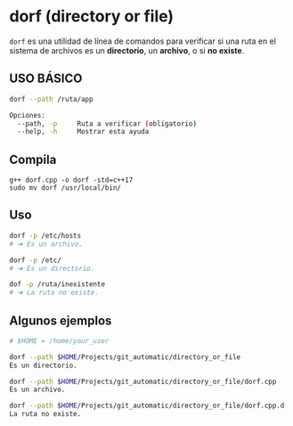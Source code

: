 # dorf (directory or file)

`dorf` es una utilidad de línea de comandos para verificar si una ruta en el sistema de archivos es un **directorio**, un **archivo**, o si **no existe**.  

## USO BÁSICO
```sh
dorf --path /ruta/app

Opciones:
  --path, -p     Ruta a verificar (obligatorio)
  --help, -h     Mostrar esta ayuda

```


## Compila
```
g++ dorf.cpp -o dorf -std=c++17
sudo mv dorf /usr/local/bin/
```

## Uso

```sh
dorf -p /etc/hosts
# ➜ Es un archivo.

dorf -p /etc/
# ➜ Es un directorio.

dof -p /ruta/inexistente
# ➜ La ruta no existe.
```

## Algunos ejemplos

```sh
# $HOME = /home/your_user

dorf --path $HOME/Projects/git_automatic/directory_or_file
Es un directorio.

dorf --path $HOME/Projects/git_automatic/directory_or_file/dorf.cpp 
Es un archivo.

dorf --path $HOME/Projects/git_automatic/directory_or_file/dorf.cpp.d 
La ruta no existe.
```


